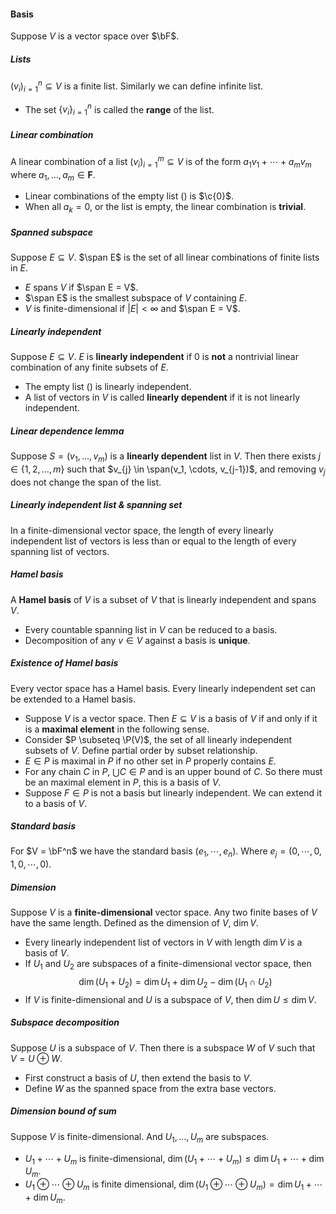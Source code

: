 #### Basis

Suppose $V$ is a vector space over $\bF$.

##### Lists

$(v_{i})_{i = 1}^n \subseteq V$ is a finite list. Similarly we can define infinite list.

- The set $\{v_i\}_{i = 1}^n$ is called the **range** of the list.

##### Linear combination

A linear combination of a list $(v_i)_{i = 1}^m \subseteq V$ is of the form $a_{1} v_{1}+\cdots+a_{m} v_{m}$ where $a_{1}, \ldots, a_{m} \in \mathbf{F}$.
- Linear combinations of the empty list $()$ is $\c{0}$.
- When all $a_k = 0$, or the list is empty, the linear combination is **trivial**.

##### Spanned subspace

Suppose $E \subseteq V$. $\span E$ is the set of all linear combinations of finite lists in $E$.

- $E$ spans $V$ if $\span E = V$.
- $\span E$ is the smallest subspace of $V$ containing $E$.
- $V$ is finite-dimensional if $|E| < \infty$ and $\span E = V$.

##### Linearly independent

Suppose $E \subseteq V$. $E$ is **linearly independent** if $0$ is **not** a nontrivial linear combination of any finite subsets of $E$.

- The empty list $()$ is linearly independent.
- A list of vectors in $V$ is called **linearly dependent** if it is not linearly independent.

##### Linear dependence lemma

Suppose $S = (v_{1}, \ldots, v_{m})$ is a **linearly dependent** list in $V .$ Then there exists $j \in\{1,2, \ldots, m\}$ such that $v_{j} \in \span(v_1, \cdots, v_{j-1})$, and removing $v_j$ does not change the span of the list.

##### Linearly independent list & spanning set

In a finite-dimensional vector space, the length of every linearly independent list of vectors is less than or equal to the length of every spanning list of vectors.

##### Hamel basis

A **Hamel basis** of $V$ is a subset of $V$ that is linearly independent and spans $V$.

- Every countable spanning list in $V$ can be reduced to a basis.
- Decomposition of any $v \in V$ against a basis is **unique**.

##### Existence of Hamel basis

Every vector space has a Hamel basis. Every linearly independent set can be extended to a Hamel basis.

- Suppose $V$ is a vector space. Then $E \subseteq V$ is a basis of $V$ if and only if it is a **maximal element** in the following sense.
- Consider $P \subseteq \P(V)$, the set of all linearly independent subsets of $V$. Define partial order by subset relationship.
- $E \in P$ is maximal in $P$ if no other set in $P$ properly contains $E$.
- For any chain $C$ in $P$, $\bigcup C \in P$ and is an upper bound of $C$. So there must be an maximal element in $P$, this is a basis of $V$.
- Suppose $F \in P$ is not a basis but linearly independent. We can extend it to a basis of $V$.

##### Standard basis

For $V = \bF^n$ we have the standard basis $(e_1, \cdots, e_n)$. Where $e_j = (0, \cdots, 0, 1, 0, \cdots, 0)$.

##### Dimension

Suppose $V$ is a **finite-dimensional** vector space. Any two finite bases of $V$ have the same length. Defined as the dimension of $V$, $\dim V$.
- Every linearly independent list of vectors in $V$ with length $\operatorname{dim} V$ is a basis of $V$.
- If $U_{1}$ and $U_{2}$ are subspaces of a finite-dimensional vector space, then $$\operatorname{dim}\left(U_{1}+U_{2}\right)=\operatorname{dim} U_{1}+\operatorname{dim} U_{2}-\operatorname{dim}\left(U_{1} \cap U_{2}\right)$$
- If $V$ is finite-dimensional and $U$ is a subspace of $V,$ then $\operatorname{dim} U \leq \operatorname{dim} V$.

##### Subspace decomposition

Suppose $U$ is a subspace of $V$. Then there is a subspace $W$ of $V$ such that $V=U \oplus W$.
- First construct a basis of $U$, then extend the basis to $V$.
- Define $W$ as the spanned space from the extra base vectors.

##### Dimension bound of sum

Suppose $V$ is finite-dimensional. And $U_{1}, \ldots, U_{m}$ are subspaces.

- $U_{1}+\cdots+U_{m}$ is finite-dimensional, $\dim(U_{1}+\cdots+U_{m}) \le \dim U_{1}+\cdots +\dim U_{m}$.
- $U_{1} \oplus \cdots \oplus U_{m}$ is finite dimensional, $\dim (U_{1} \oplus \cdots \oplus U_{m})=\dim U_{1}+\cdots+\dim U_{m}$.
